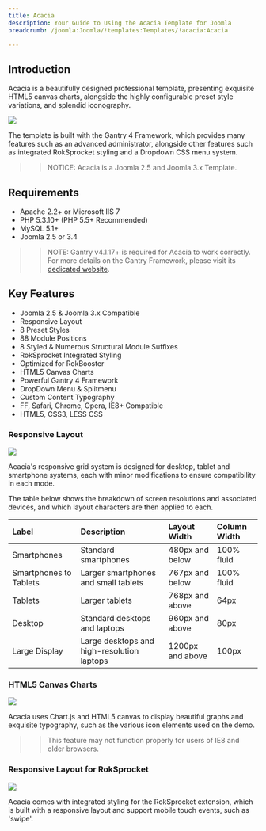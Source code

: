 ```yaml
---
title: Acacia
description: Your Guide to Using the Acacia Template for Joomla
breadcrumb: /joomla:Joomla/!templates:Templates/!acacia:Acacia

---
```


Introduction
-----

Acacia is a beautifully designed professional template, presenting exquisite HTML5 canvas charts, alongside the highly configurable preset style variations, and splendid iconography.

![][acacia]

The template is built with the Gantry 4 Framework, which provides many features such as an advanced administrator, alongside other features such as integrated RokSprocket styling and a Dropdown CSS menu system.

>> NOTICE: Acacia is a Joomla 2.5 and Joomla 3.x Template.

Requirements
-----

* Apache 2.2+ or Microsoft IIS 7
* PHP 5.3.10+ (PHP 5.5+ Recommended)
* MySQL 5.1+
* Joomla 2.5 or 3.4

>> NOTE: Gantry v4.1.17+ is required for Acacia to work correctly. For more details on the Gantry Framework, please visit its [dedicated website](http://gantry.org).

Key Features
-----

* Joomla 2.5 & Joomla 3.x Compatible
* Responsive Layout
* 8 Preset Styles
* 88 Module Positions
* 8 Styled & Numerous Structural Module Suffixes
* RokSprocket Integrated Styling
* Optimized for RokBooster
* HTML5 Canvas Charts
* Powerful Gantry 4 Framework
* DropDown Menu & Splitmenu
* Custom Content Typography
* FF, Safari, Chrome, Opera, IE8+ Compatible
* HTML5, CSS3, LESS CSS

### Responsive Layout

![][responsive]

Acacia's responsive grid system is designed for desktop, tablet and smartphone systems, each with minor modifications to ensure compatibility in each mode.

The table below shows the breakdown of screen resolutions and associated devices, and which layout characters are then applied to each.

| Label                  | Description                                | Layout Width     | Column Width |  
| :--------------------- | :----------------------------------------- | :--------------- | :----------- |  
| Smartphones            | Standard smartphones                       | 480px and below  | 100% fluid   |  
| Smartphones to Tablets | Larger smartphones and small tablets       | 767px and below  | 100% fluid   |  
| Tablets                | Larger tablets                             | 768px and above  | 64px         |  
| Desktop                | Standard desktops and laptops              | 960px and above  | 80px         |  
| Large Display          | Large desktops and high-resolution laptops | 1200px and above | 100px        | 

### HTML5 Canvas Charts

![][chart]

Acacia uses Chart.js and HTML5 canvas to display beautiful graphs and exquisite typography, such as the various icon elements used on the demo.

>> This feature may not function properly for users of IE8 and older browsers.

### Responsive Layout for RokSprocket

![][roksprocket]

Acacia comes with integrated styling for the RokSprocket extension, which is built with a responsive layout and support mobile touch events, such as 'swipe'.

[gantry]: http://gantry.org
[acacia]: assets/acacia2.jpeg
[responsive]: assets/responsive.jpg
[roksprocket]: assets/roksprocket.jpg
[filezilla]: https://filezilla-project.org
[launcher]: ../../start/rocketlauncher.md
[chart]: chart_1.jpeg